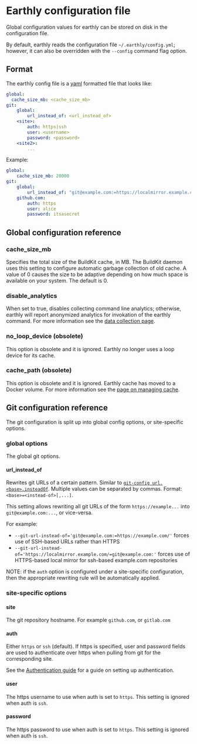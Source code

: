 # Earthly configuration file

Global configuration values for earthly can be stored on disk in the configuration file.

By default, earthly reads the configuration file `~/.earthly/config.yml`; however, it can also be
overridden with the `--config` command flag option.

## Format

The earthly config file is a [yaml](https://yaml.org/) formatted file that looks like:

```yaml
global:
  cache_size_mb: <cache_size_mb>
git:
    global:
        url_instead_of: <url_instead_of>
    <site>:
        auth: https|ssh
        user: <username>
        password: <password>
    <site2>:
        ...
```

Example:

```yaml
global:
    cache_size_mb: 20000
git:
    global:
        url_instead_of: "git@example.com:=https://localmirror.example.com/"
    github.com:
        auth: https
        user: alice
        password: itsasecret
```

## Global configuration reference

### cache_size_mb

Specifies the total size of the BuildKit cache, in MB. The BuildKit daemon uses this setting to configure automatic garbage collection of old cache. A value of 0 causes the size to be adaptive depending on how much space is available on your system. The default is 0.

### disable_analytics

When set to true, disables collecting command line analytics; otherwise, earthly will report anonymized analytics for invokation of the earthly command. For more information see the [data collection page](../data-collection/data-collection.md).

### no_loop_device (obsolete)

This option is obsolete and it is ignored. Earthly no longer uses a loop device for its cache.

### cache_path (obsolete)

This option is obsolete and it is ignored. Earthly cache has moved to a Docker volume. For more information see the [page on managing cache](../guides/cache.md).

## Git configuration reference

The git configuration is split up into global config options, or site-specific options.

### global options

The global git options.

#### url_instead_of

Rewrites git URLs of a certain pattern. Similar to [`git-config url.<base>.insteadOf`](https://git-scm.com/docs/git-config#Documentation/git-config.txt-urlltbasegtinsteadOf).
Multiple values can be separated by commas. Format: `<base>=<instead-of>[,...]`.

This setting allows rewriting all git URLs of the form `https://example...` into `git@example.com:...`, or vice-versa.

For example:

* `--git-url-instead-of='git@example.com:=https://example.com/'` forces use of SSH-based URLs rather than HTTPS
* `--git-url-instead-of='https://localmirror.example.com/=git@example.com:'` forces use of HTTPS-based local mirror for ssh-based example.com repositories

NOTE: if the `auth` option is configured under a site-specific configuration, then the appropriate rewriting rule will be automatically applied.

### site-specific options

#### site

The git repository hostname. For example `github.com`, or `gitlab.com`

#### auth

Either `https` or `ssh` (default). If https is specified, user and password fields are used
to authenticate over https when pulling from git for the corresponding site.

See the [Authentication guide](../guides/auth.md) for a guide on setting up authentication.

#### user

The https username to use when auth is set to `https`. This setting is ignored when auth is `ssh`.

#### password

The https password to use when auth is set to `https`. This setting is ignored when auth is `ssh`.
